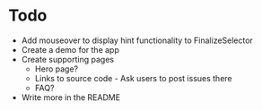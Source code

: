 # Todo
  - Add mouseover to display hint functionality to FinalizeSelector
  - Create a demo for the app
  - Create supporting pages
    - Hero page?
    - Links to source code - Ask users to post issues there
    - FAQ?
  - Write more in the README